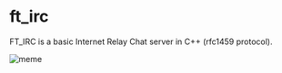 # ft_irc

FT_IRC is a basic Internet Relay Chat server in C++ (rfc1459 protocol).

![meme](https://beebom.com/wp-content/uploads/2016/11/linux-irc-clients-meme.jpg)
